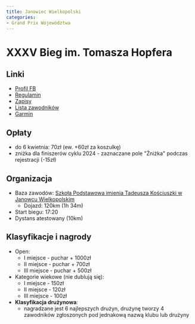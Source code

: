 ```yaml
---
title: Janowiec Wielkopolski
categories:
- Grand Prix Województwa
---
```


# XXXV Bieg im. Tomasza Hopfera

## Linki
* [Profil FB](https://www.facebook.com/biegi.hopfera)
* [Regulamin](https://online.datasport.pl/zapisy/portal/regulaminy/regulamin_10705.pdf)
* [Zapisy](https://online.datasport.pl/zapisy/portal/zawody.php?zawody=10705)
* [Lista zawodników](https://online.datasport.pl/zapisy/portal/listy/?zawody=10705)
* [Garmin](https://connect.garmin.com/modern/event/f7ae6692-5b29-49f1-b231-c568d2692276)

## Opłaty
* do 6 kwietnia: 70zł (ew. +60zł za koszulkę)
* zniżka dla finiszerów cyklu 2024 - zaznaczane pole "Żniżka" podczas rejestracji (-15zł)

## Organizacja
* Baza zawodów: [Szkoła Podstawowa imienia Tadeusza Kościuszki w Janowcu Wielkopolskim](https://maps.app.goo.gl/gRtjZCkY9vEJEqST9)
    * Dojazd: 120km (1h 34m)
* Start biegu: 17:20
* Dystans atestowany (10km)

## Klasyfikacje i nagrody

* Open:
    * I miejsce - puchar + 1000zł
    * II miejsce - puchar + 700zł
    * III miejsce - puchar + 500zł
* Kategorie wiekowe (nie dublują się):
    * I miejsce - 150zł
    * II miejsce - 120zł
    * III miejsce - 100zł
* **Klasyfikacja drużynowa**:
    * nagradzane jest 6 najlepszych drużyn, drużynę tworzy 4 zawodników zgłoszonych pod jednakową nazwą klubu lub drużyny
